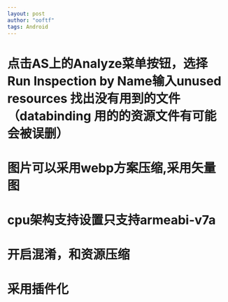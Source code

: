 ```yaml
---
layout: post
author: "ooftf"
tags: Android
---
```



# 点击AS上的Analyze菜单按钮，选择Run Inspection by Name输入unused resources 找出没有用到的文件（databinding 用的的资源文件有可能会被误删）
# 图片可以采用webp方案压缩,采用矢量图
# cpu架构支持设置只支持armeabi-v7a
# 开启混淆，和资源压缩
# 采用插件化
